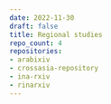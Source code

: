 ```yaml
---
date: 2022-11-30
draft: false
title: Regional studies
repo_count: 4
repositories:
- arabixiv
- crossasia-repository
- ina-rxiv
- rinarxiv
---
```



